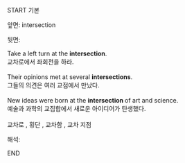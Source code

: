 START
기본

앞면:
intersection


뒷면:
<div>Take a left turn at the <strong>intersection</strong>. <br></div><div><div><div>교차로에서 좌회전을 하라.</div></div></div><div><br></div><div>Their opinions met at several <b>intersections</b>.<br></div><div>그들의 의견은 여러 교점에서 만났다.<br></div><div><br></div><div>New ideas were born at the <b>intersection </b>of art and science.<br></div><div>예술과 과학의 교집합에서 새로운 아이디어가 탄생했다.<br></div><div><br></div><div>교차로 , 횡단 , 교차함 , 교차 지점</div>


해석:

END